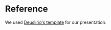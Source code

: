 # Reference
We used [Deuslirio's template](https://github.com/deuslirio/UFGTeX-Presentation) for our presentation.
